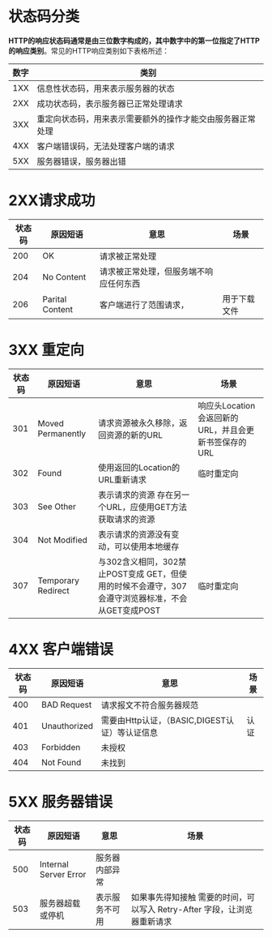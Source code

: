 # 状态码分类

**HTTP的响应状态码通常是由三位数字构成的，其中数字中的第一位指定了HTTP的响应类别**。常见的HTTP响应类别如下表格所述：

| 数字 | 类别                                                       |
| ---- | ---------------------------------------------------------- |
| 1XX  | 信息性状态码，用来表示服务器的状态                         |
| 2XX  | 成功状态码，表示服务器已正常处理请求                       |
| 3XX  | 重定向状态码，用来表示需要额外的操作才能交由服务器正常处理 |
| 4XX  | 客户端错误码，无法处理客户端的请求                         |
| 5XX  | 服务器错误，服务器出错                                     |







# 2XX请求成功

| 状态码 | 原因短语        | 意思                                   | 场景         |
| ------ | --------------- | -------------------------------------- | ------------ |
| 200    | OK              | 请求被正常处理                         |              |
| 204    | No Content      | 请求被正常处理，但服务端不响应任何东西 |              |
| 206    | Parital Content | 客户端进行了范围请求，                 | 用于下载文件 |



# 3XX 重定向

| 状态码 | 原因短语           | 意思                                                         | 场景                                                  |
| ------ | ------------------ | ------------------------------------------------------------ | ----------------------------------------------------- |
| 301    | Moved Permanently  | 请求资源被永久移除，返回资源的新的URL                        | 响应头Location 会返回新的URL，并且会更新书签保存的URL |
| 302    | Found              | 使用返回的Location的URL重新请求                              | 临时重定向                                            |
| 303    | See Other          | 表示请求的资源 存在另一个URL，应使用GET方法获取请求的资源    |                                                       |
| 304    | Not Modified       | 表示请求的资源没有变动，可以使用本地缓存                     |                                                       |
| 307    | Temporary Redirect | 与302含义相同，302禁止POST变成 GET，但使用的时候不会遵守，307会遵守浏览器标准，不会从GET变成POST | 临时重定向                                            |



# 4XX 客户端错误

| 状态码 | 原因短语     | 意思                                           | 场景 |
| ------ | ------------ | ---------------------------------------------- | ---- |
| 400    | BAD Request  | 请求报文不符合服务器规范                       |      |
| 401    | Unauthorized | 需要由Http认证，（BASIC,DIGEST认证）等认证信息 | 认证 |
| 403    | Forbidden    | 未授权                                         |      |
| 404    | Not Found    | 未找到                                         |      |



# 5XX 服务器错误

| 状态码 | 原因短语              | 意思           | 场景                                                         |
| ------ | --------------------- | -------------- | ------------------------------------------------------------ |
| 500    | Internal Server Error | 服务器内部异常 |                                                              |
| 503    | 服务器超载或停机      | 表示服务不可用 | 如果事先得知接触 需要的时间，可以写入 Retry-After 字段，让浏览器重新请求 |

